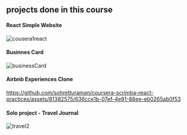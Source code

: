 ## projects done in this course
#### React Simple Website
![cousera1react](https://github.com/sohretturaman/coursera-scrimba-react-practices/assets/81382575/a8f2f116-2ea3-4333-aad1-1b4b4db86919)
#### Businnes Card
![businessCard](https://github.com/sohretturaman/coursera-scrimba-react-practices/assets/81382575/dc1ffa45-74dd-4312-b8cf-c5c5fe5f039f)
#### Airbnb Experiences Clone 
https://github.com/sohretturaman/coursera-scrimba-react-practices/assets/81382575/636cce1b-07ef-4e91-88ee-eb0265ab0f53
#### Solo project - Travel Journal
![travel2](https://github.com/sohretturaman/coursera-scrimba-react-practices/assets/81382575/51261ac1-b99a-4260-9254-5654f7f0e8b7)
